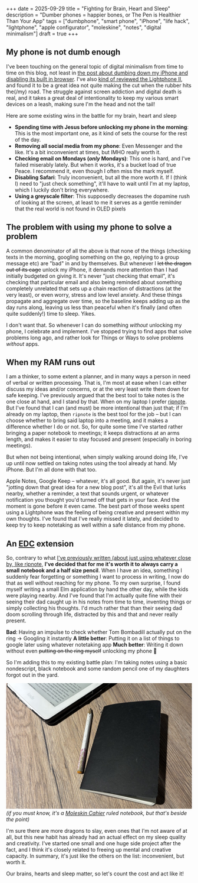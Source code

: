 +++
date = 2025-09-29
title = "Fighting for Brain, Heart and Sleep"
description = "Dumber phones = happier bones, or The Pen is Healthier Than Your App"
tags = ["dumbphone", "smart phone", "iPhone", "life hack", "lightphone", "apple configurator", "moleskine", "notes", "digital minimalism"]
draft = true
+++

## My phone is not dumb enough

I've been touching on the general topic of digital minimalism from time to time on this blog, not least in [the post about dumbing down my iPhone and disabling its built in browser](/posts/dumbing-down-my-iphone/). I've also [kind of reviewed the Lightphone II](posts/why-im-not-using-the-lightphone-ii/), and found it to be a great idea not quite making the cut when the rubber hits the(/my) road. The struggle against screen addiction and digital death is real, and it takes a great deal of intentionality to keep my various smart devices on a leash, making sure I'm the head and not the tail!

Here are some existing wins in the battle for my brain, heart and sleep

- **Spending time with Jesus before unlocking my phone in the morning**: This is the most important one, as it kind of sets the course for the rest of the day.
- **Removing all social media from my phone**: Even Messenger and the like. It's a bit inconvenient at times, but IMHO really worth it.
- **Checking email on Mondays (_only_ Mondays)**: This one is hard, and I've failed miserably lately. But when it works, it's a bucket load of true Peace. I recommend it, even though I often miss the mark myself.
- **Disabling Safari**: Truly inconvenient, but all the more worth it. If I (think I) need to "just check something", it'll have to wait until I'm at my laptop, which I luckily don't bring everywhere.
- **Using a greyscale filter**: This supposedly decreases the dopamine rush of looking at the screen, at least to me it serves as a gentle reminder that the real world is not found in OLED pixels

## The problem with using my phone to solve a problem

A common denominator of all the above is that none of the things (checking texts in the morning, googling something on the go, replying to a group message etc) are "bad" in and by themselves. But whenever I ~~let the dragon out of its cage~~ unlock my iPhone, it demands more attention than I had initially budgeted on giving it. It's never "just checking that email", it's checking that particular email and also being reminded about something completely unrelated that sets up a chain reaction of distractions (at the very least), or even worry, stress and low level anxiety. And these things propagate and aggregate over time, so the baseline keeps adding up as the day runs along, leaving us less than peaceful when it's finally (and often quite suddenly!) time to sleep. Yikes.

I don't want that. So whenever I can do something _without_ unlocking my phone, I celebrate and implement. I've stopped trying to find apps that solve problems long ago, and rather look for Things or Ways to solve problems _without_ apps.

## When my RAM runs out

I am a thinker, to some extent a planner, and in many ways a person in need of verbal or written processing. That is, I'm most at ease when I can either discuss my ideas and/or concerns, or at the very least write them down for safe keeping. I've previously argued that the best tool to take notes is the one close at hand, and I stand by that. When on my laptop I prefer [ripnote](https://www.npmjs.com/package/ripnote). But I've found that I can (and must) be more intentional than just that; if I'm already on my laptop, then `ripnote` is the best tool for the job – but I can choose whether to bring said laptop into a meeting, and it makes a difference whether I do or not. So, for quite some time I've started rather bringing a paper notebook to meetings; it keeps distractions at an arms length, and makes it easier to stay focused and present (especially in boring meetings).

But when not being intentional, when simply walking around doing life, I've up until now settled on taking notes using the tool already at hand. My iPhone. But I'm all done with that too.

Apple Notes, Google Keep – whatever, it's all good. But again, it's never just "jotting down that great idea for a new blog post", it's all the Evil that lurks nearby, whether a reminder, a text that sounds urgent, or whatever notification you thought you'd turned off that gets in your face. And the moment is gone before it even came. The best part of those weeks spent using a Lightphone was the feeling of being creative and present within my own thoughts. I've found that I've really missed it lately, and decided to keep try to keep notetaking as well within a safe distance from my phone.

## An [EDC](https://www.reddit.com/r/EDC/) extension

So, contrary to what [I've previously written (about just using whatever close by, like ripnote](/posts/ripnote/), **I've decided that for me it's worth it to always carry a small notebook and a half size pencil**. When I have an idea, something I suddenly fear forgetting or something I want to process in writing, I now do that as well without reaching for my phone. To my own surprise, I found myself writing a small Elm application by hand the other day, while the kids were playing nearby. And I've found that I'm actually quite fine with their seeing their dad caught up in his notes from time to time, inventing things or simply collecting his thoughts. I'd much rather that than their seeing dad doom scrolling through life, distracted by this and that and never really present.

**Bad**: Having an impulse to check whether Tom Bombadill actually put on the ring -> Googling it instantly
**A little better**: Putting it on a list of things to google later using whatever notetaking app
**Much better**: Writing it down without even ~~putting on the ring myself~~ unlocking my phone 🤤

So I'm adding this to my existing battle plan: I'm taking notes using a basic nondescript, black notebook and some random pencil one of my daughters forgot out in the yard.

![My notebook](/images/edc.jpg)
_(if you must know, it's a [Moleskin Cahier](https://amzn.to/3VBByaB) ruled notebook, but that's beside the point)_

I'm sure there are more dragons to slay, even ones that I'm not aware of at all, but this new habit has already had an actual effect on my sleep quality and creativity. I've started one small and one huge side project after the fact, and I think it's closely related to freeing up mental and creative capacity. In summary, it's just like the others on the list: inconvenient, but worth it.

Our brains, hearts and sleep matter, so let's count the cost and act like it!
